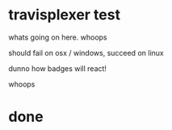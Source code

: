 # travisplexer test


whats going on here. whoops

should fail on osx / windows, succeed on linux

dunno how badges will react!


whoops

# done
